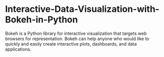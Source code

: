 # Interactive-Data-Visualization-with-Bokeh-in-Python
Bokeh is a Python library for interactive visualization that targets web browsers for representation. Bokeh can help anyone who would like to quickly and easily create interactive plots, dashboards, and data applications.
